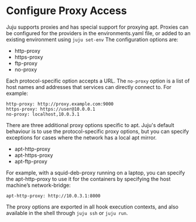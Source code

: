 # Configure Proxy Access

Juju supports proxies and has special support for proxying apt. Proxies can be
configured for the providers in the environments.yaml file, or added to an
existing environment using `juju set-env` The configuration options are:

  - http-proxy
  - https-proxy
  - ftp-proxy
  - no-proxy

Each protocol-specific option accepts a URL. The `no-proxy` option is a list of
host names and addresses that services can directly connect to. For example:

    http-proxy: http://proxy.example.com:9000
    https-proxy: https://user@10.0.0.1
    no-proxy: localhost,10.0.3.1

There are three additional proxy options specific to apt. Juju's default
behaviour is to use the protocol-specific proxy options, but you can specify
exceptions for cases where the network has a local apt mirror.

  - apt-http-proxy
  - apt-https-proxy
  - apt-ftp-proxy

For example, with a squid-deb-proxy running on a laptop, you can specify the
apt-http-proxy to use it for the containers by specifying the host machine’s
network-bridge:

    apt-http-proxy: http://10.0.3.1:8000

The proxy options are exported in all hook execution contexts, and also
available in the shell through `juju ssh` or `juju run`.